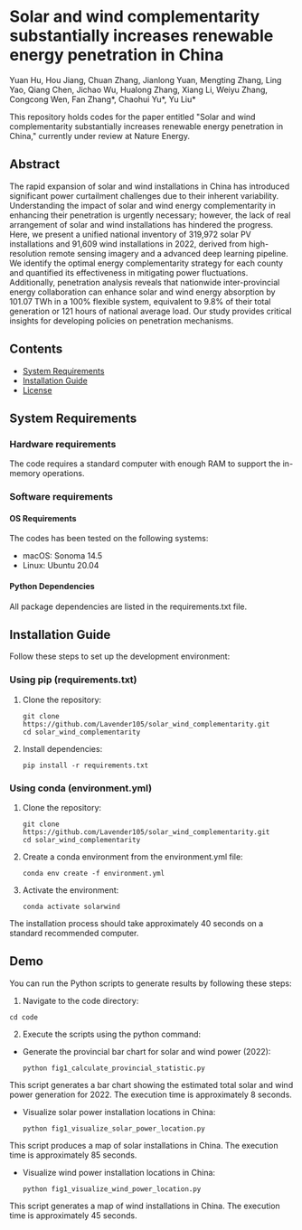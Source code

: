 # Solar and wind complementarity substantially increases renewable energy penetration in China
Yuan Hu, Hou Jiang, Chuan Zhang, Jianlong Yuan, Mengting Zhang, Ling Yao, Qiang Chen, Jichao Wu, Hualong Zhang, Xiang Li, Weiyu Zhang, Congcong Wen, Fan Zhang*, Chaohui Yu*, Yu Liu*

This repository holds codes for the paper entitled "Solar and wind complementarity substantially increases renewable energy penetration in China," currently under review at Nature Energy.

## Abstract
The rapid expansion of solar and wind installations in China has introduced significant power curtailment challenges due to their inherent variability. Understanding the impact of solar and wind energy complementarity in enhancing their penetration is urgently necessary; however, the lack of real arrangement of solar and wind installations has hindered the progress. Here, we present a unified national inventory of 319,972 solar PV installations and 91,609 wind installations in 2022, derived from high-resolution remote sensing imagery and a advanced deep learning pipeline. We identify the optimal energy complementarity strategy for each county and quantified its effectiveness in mitigating power fluctuations.  Additionally, penetration analysis reveals that nationwide inter-provincial energy collaboration can enhance solar and wind energy absorption by 101.07 TWh in a 100% flexible system, equivalent to 9.8% of their total generation or 121 hours of national average load. Our study provides critical insights for developing policies on penetration mechanisms.

## Contents
- [System Requirements](#system-requirements)
- [Installation Guide](#installation-guide)
- [License](#license)

## System Requirements
### Hardware requirements
The code requires a standard computer with enough RAM to support the in-memory operations.

### Software requirements
#### OS Requirements
The codes has been tested on the following systems:

- macOS: Sonoma 14.5
- Linux: Ubuntu 20.04

#### Python Dependencies
All package dependencies are listed in the requirements.txt file.

## Installation Guide
Follow these steps to set up the development environment:

### Using pip (requirements.txt)

1. Clone the repository:
   ```
   git clone https://github.com/Lavender105/solar_wind_complementarity.git
   cd solar_wind_complementarity
   ```
2. Install dependencies:
   ```
   pip install -r requirements.txt
   ```
### Using conda (environment.yml)
1. Clone the repository:
   ```
   git clone https://github.com/Lavender105/solar_wind_complementarity.git
   cd solar_wind_complementarity
   ```
2. Create a conda environment from the environment.yml file:
   ```
   conda env create -f environment.yml
   ```
3. Activate the environment:
   ```
   conda activate solarwind
   ```
The installation process should take approximately 40 seconds on a standard recommended computer.

## Demo
You can run the Python scripts to generate results by following these steps:
1.	Navigate to the code directory:
   ```
   cd code
   ```
2.	Execute the scripts using the python command:
   - Generate the provincial bar chart for solar and wind power (2022):
     ```
     python fig1_calculate_provincial_statistic.py
     ```
This script generates a bar chart showing the estimated total solar and wind power generation for 2022. The execution time is approximately 8 seconds.
   - Visualize solar power installation locations in China:
     ```
     python fig1_visualize_solar_power_location.py
     ```
This script produces a map of solar installations in China. The execution time is approximately 85 seconds.
   - Visualize wind power installation locations in China:
     ```
     python fig1_visualize_wind_power_location.py
     ```
This script generates a map of wind installations in China. The execution time is approximately 45 seconds.

